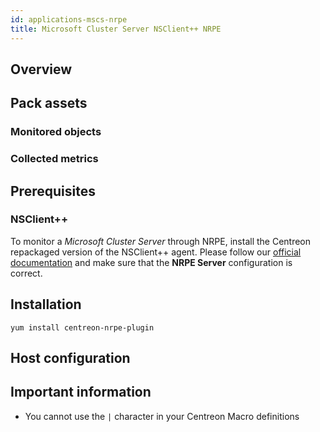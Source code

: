```yaml
---
id: applications-mscs-nrpe
title: Microsoft Cluster Server NSClient++ NRPE
---
```


## Overview

## Pack assets

### Monitored objects

### Collected metrics

## Prerequisites

### NSClient++

To monitor a *Microsoft Cluster Server* through NRPE, install the Centreon repackaged version 
of the NSClient++ agent. Please follow our [official documentation](../plugin-packs/tutorials/centreon-nsclient-tutorial.html) 
and make sure that the **NRPE Server** configuration is correct. 

## Installation 

``` shell
yum install centreon-nrpe-plugin
```

## Host configuration

## Important information

* You cannot use the `|` character in your Centreon Macro definitions